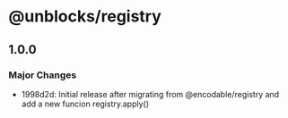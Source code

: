 # @unblocks/registry

## 1.0.0

### Major Changes

- 1998d2d: Initial release after migrating from @encodable/registry and add a new funcion registry.apply()
